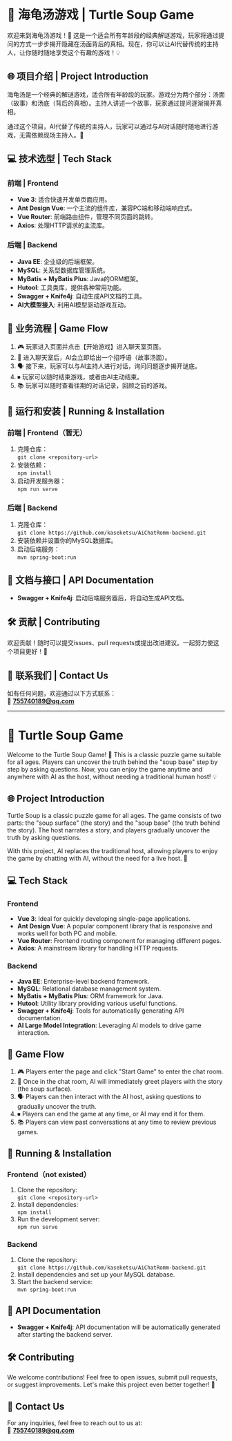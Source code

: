 # 🐢 海龟汤游戏 | Turtle Soup Game

欢迎来到海龟汤游戏！🎉 这是一个适合所有年龄段的经典解谜游戏，玩家将通过提问的方式一步步揭开隐藏在汤面背后的真相。现在，你可以让AI代替传统的主持人，让你随时随地享受这个有趣的游戏！💡

## 🌐 项目介绍 | Project Introduction

海龟汤是一个经典的解谜游戏，适合所有年龄段的玩家。游戏分为两个部分：汤面（故事）和汤底（背后的真相）。主持人讲述一个故事，玩家通过提问逐渐揭开真相。

通过这个项目，AI代替了传统的主持人，玩家可以通过与AI对话随时随地进行游戏，无需依赖现场主持人。🤖

## 💻 技术选型 | Tech Stack

### 前端 | Frontend
- **Vue 3**: 适合快速开发单页面应用。
- **Ant Design Vue**: 一个主流的组件库，兼容PC端和移动端响应式。
- **Vue Router**: 前端路由组件，管理不同页面的跳转。
- **Axios**: 处理HTTP请求的主流库。

### 后端 | Backend
- **Java EE**: 企业级的后端框架。
- **MySQL**: 关系型数据库管理系统。
- **MyBatis + MyBatis Plus**: Java的ORM框架。
- **Hutool**: 工具类库，提供各种常用功能。
- **Swagger + Knife4j**: 自动生成API文档的工具。
- **AI大模型接入**: 利用AI模型驱动游戏互动。

## 🏁 业务流程 | Game Flow

1. 🎮 玩家进入页面并点击【开始游戏】进入聊天室页面。
2. 🤖 进入聊天室后，AI会立即给出一个招呼语（故事汤面）。
3. 🗣 接下来，玩家可以与AI主持人进行对话，询问问题逐步揭开谜底。
4. ⏹ 玩家可以随时结束游戏，或者由AI主动结束。
5. 📚 玩家可以随时查看往期的对话记录，回顾之前的游戏。

## 📜 运行和安装 | Running & Installation

### 前端 | Frontend（暂无）
1. 克隆仓库：  
   `git clone <repository-url>`
2. 安装依赖：  
   `npm install`
3. 启动开发服务器：  
   `npm run serve`

### 后端 | Backend
1. 克隆仓库：  
   `git clone https://github.com/kaseketsu/AiChatRomm-backend.git`
2. 安装依赖并设置你的MySQL数据库。
3. 启动后端服务：  
   `mvn spring-boot:run`

## 📄 文档与接口 | API Documentation

- **Swagger + Knife4j**: 启动后端服务器后，将自动生成API文档。

## 🛠️ 贡献 | Contributing

欢迎贡献！随时可以提交issues、pull requests或提出改进建议。一起努力使这个项目更好！🌟

## 📧 联系我们 | Contact Us

如有任何问题，欢迎通过以下方式联系：  
📧 **755740189@qq.com**

---

# 🐢 Turtle Soup Game

Welcome to the Turtle Soup Game! 🎉 This is a classic puzzle game suitable for all ages. Players can uncover the truth behind the "soup base" step by step by asking questions. Now, you can enjoy the game anytime and anywhere with AI as the host, without needing a traditional human host! 💡

## 🌐 Project Introduction

Turtle Soup is a classic puzzle game for all ages. The game consists of two parts: the "soup surface" (the story) and the "soup base" (the truth behind the story). The host narrates a story, and players gradually uncover the truth by asking questions.

With this project, AI replaces the traditional host, allowing players to enjoy the game by chatting with AI, without the need for a live host. 🤖

## 💻 Tech Stack

### Frontend
- **Vue 3**: Ideal for quickly developing single-page applications.
- **Ant Design Vue**: A popular component library that is responsive and works well for both PC and mobile.
- **Vue Router**: Frontend routing component for managing different pages.
- **Axios**: A mainstream library for handling HTTP requests.

### Backend
- **Java EE**: Enterprise-level backend framework.
- **MySQL**: Relational database management system.
- **MyBatis + MyBatis Plus**: ORM framework for Java.
- **Hutool**: Utility library providing various useful functions.
- **Swagger + Knife4j**: Tools for automatically generating API documentation.
- **AI Large Model Integration**: Leveraging AI models to drive game interaction.

## 🏁 Game Flow

1. 🎮 Players enter the page and click "Start Game" to enter the chat room.
2. 🤖 Once in the chat room, AI will immediately greet players with the story (the soup surface).
3. 🗣 Players can then interact with the AI host, asking questions to gradually uncover the truth.
4. ⏹ Players can end the game at any time, or AI may end it for them.
5. 📚 Players can view past conversations at any time to review previous games.

## 📜 Running & Installation

### Frontend（not existed）
1. Clone the repository:  
   `git clone <repository-url>`
2. Install dependencies:  
   `npm install`
3. Run the development server:  
   `npm run serve`

### Backend
1. Clone the repository:  
   `git clone https://github.com/kaseketsu/AiChatRomm-backend.git`
2. Install dependencies and set up your MySQL database.
3. Start the backend service:  
   `mvn spring-boot:run`

## 📄 API Documentation

- **Swagger + Knife4j**: API documentation will be automatically generated after starting the backend server.

## 🛠️ Contributing

We welcome contributions! Feel free to open issues, submit pull requests, or suggest improvements. Let's make this project even better together! 🌟

## 📧 Contact Us

For any inquiries, feel free to reach out to us at:  
📧 **755740189@qq.com**

